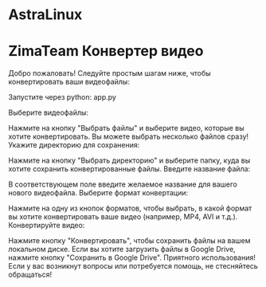 # AstraLinux
# ZimaTeam Конвертер видео
Добро пожаловать! Следуйте простым шагам ниже, чтобы конвертировать ваши видеофайлы:

Запустите через python:
app.py


Выберите видеофайлы:

Нажмите на кнопку "Выбрать файлы" и выберите видео, которые вы хотите конвертировать. Вы можете выбрать несколько файлов сразу!
Укажите директорию для сохранения:

Нажмите на кнопку "Выбрать директорию" и выберите папку, куда вы хотите сохранить конвертированные файлы.
Введите название файла:

В соответствующем поле введите желаемое название для вашего нового видеофайла.
Выберите формат конвертации:

Нажмите на одну из кнопок форматов, чтобы выбрать, в какой формат вы хотите конвертировать ваше видео (например, MP4, AVI и т.д.).
Конвертируйте видео:

Нажмите кнопку "Конвертировать", чтобы сохранить файлы на вашем локальном диске.
Если вы хотите загрузить файлы в Google Drive, нажмите кнопку "Сохранить в Google Drive".
Приятного использования!
Если у вас возникнут вопросы или потребуется помощь, не стесняйтесь обращаться!
